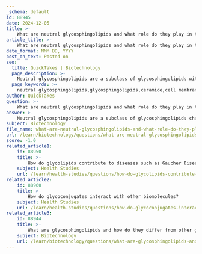 ```yaml
---
_schema: default
id: 88945
date: 2024-12-05
title: >-
    What are neutral glycosphingolipids and what role do they play in the body?
article_title: >-
    What are neutral glycosphingolipids and what role do they play in the body?
date_format: MMM DD, YYYY
post_on_text: Posted on
seo:
  title: QuickTakes | Biotechnology
  page_description: >-
    Neutral glycosphingolipids are a subclass of glycosphingolipids with uncharged sugar residues that play essential roles in cell signaling, communication, and the health of the nervous system.
  page_keywords: >-
    neutral glycosphingolipids,glycosphingolipids,ceramide,cell membranes,cell-cell interactions,biological processes,nervous system,myelin sheath,lysosomal storage disorders
author: QuickTakes
question: >-
    What are neutral glycosphingolipids and what role do they play in the body?
answer: >-
    Neutral glycosphingolipids are a subclass of glycosphingolipids characterized by the presence of one or more uncharged sugar residues, such as glucose or galactose, attached to a ceramide backbone. These lipids play significant roles in various biological processes within the body.\n\n1. **Structure and Composition**: Neutral glycosphingolipids consist of a ceramide backbone linked to a glycan moiety through a glycosidic bond. The carbohydrate chain can vary in length and composition, leading to a diverse array of glycosphingolipid structures. They are typically found in the outer leaflet of cell membranes, where their glycans face the extracellular environment.\n\n2. **Functions**: Neutral glycosphingolipids are involved in several critical cellular functions:\n   - **Cell-Cell Interactions**: They mediate cell–cell interactions by binding to complementary molecules on adjacent plasma membranes, facilitating communication and signaling between cells.\n   - **Cis Regulation**: They modulate the activities of proteins within the same membrane, influencing various signaling pathways and cellular responses.\n   - **Nervous System Role**: These lipids are crucial for the normal functioning of the nervous system, contributing to neuronal growth, myelin sheath formation, and overall cell signaling.\n\n3. **Occurrence**: Neutral glycosphingolipids are ubiquitous in vertebrates and can be found in various tissues and cell types, although they are not as concentrated in the nervous system as their negatively charged counterparts, such as gangliosides.\n\n4. **Clinical Relevance**: Alterations in the metabolism or expression of glycosphingolipids, including neutral types, can be associated with certain diseases, including lysosomal storage disorders. These conditions often result from mutations in proteins responsible for the degradation of glycosphingolipids, leading to their pathological accumulation.\n\nIn summary, neutral glycosphingolipids are essential components of cell membranes that facilitate important biological functions, particularly in cell signaling and communication, and they play a vital role in maintaining the health of the nervous system.
subject: Biotechnology
file_name: what-are-neutral-glycosphingolipids-and-what-role-do-they-play-in-the-body.md
url: /learn/biotechnology/questions/what-are-neutral-glycosphingolipids-and-what-role-do-they-play-in-the-body
score: -1.0
related_article1:
    id: 88950
    title: >-
        How do glycolipids contribute to diseases such as Gaucher Disease?
    subject: Health Studies
    url: /learn/health-studies/questions/how-do-glycolipids-contribute-to-diseases-such-as-gaucher-disease
related_article2:
    id: 88960
    title: >-
        How do glycoconjugates interact with other biomolecules?
    subject: Health Studies
    url: /learn/health-studies/questions/how-do-glycoconjugates-interact-with-other-biomolecules
related_article3:
    id: 88944
    title: >-
        What are glycosphingolipids and how do they differ from other glycolipids?
    subject: Biotechnology
    url: /learn/biotechnology/questions/what-are-glycosphingolipids-and-how-do-they-differ-from-other-glycolipids
---
```


&nbsp;